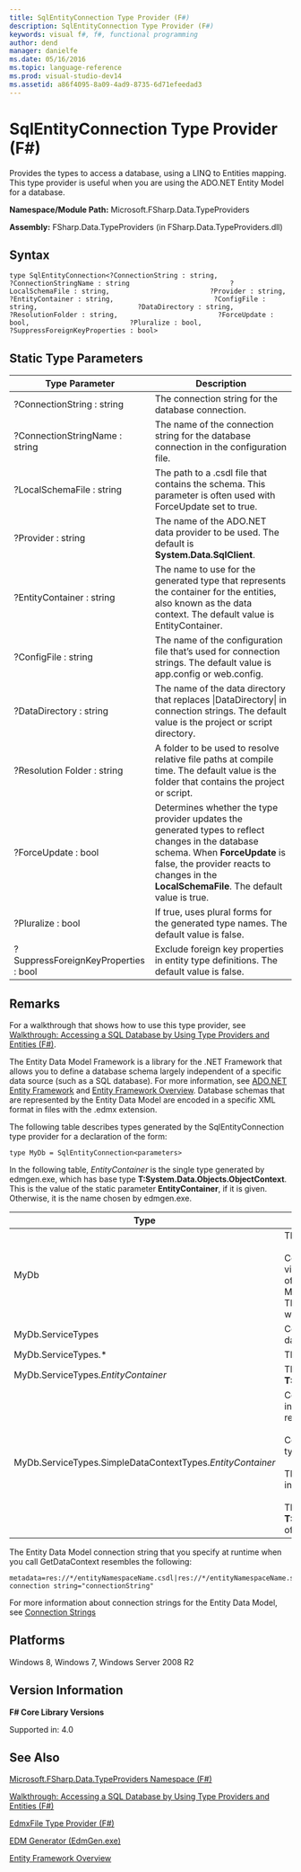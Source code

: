 ```yaml
---
title: SqlEntityConnection Type Provider (F#)
description: SqlEntityConnection Type Provider (F#)
keywords: visual f#, f#, functional programming
author: dend
manager: danielfe
ms.date: 05/16/2016
ms.topic: language-reference
ms.prod: visual-studio-dev14
ms.assetid: a86f4095-8a09-4ad9-8735-6d71efeedad3 
---
```


# SqlEntityConnection Type Provider (F#)

Provides the types to access a database, using a LINQ to Entities mapping. This type provider is useful when you are using the ADO.NET Entity Model for a database.

**Namespace/Module Path:** Microsoft.FSharp.Data.TypeProviders

**Assembly:** FSharp.Data.TypeProviders (in FSharp.Data.TypeProviders.dll)


## Syntax

```
type SqlEntityConnection<?ConnectionString : string,                         ?ConnectionStringName : string                         ?LocalSchemaFile : string,                         ?Provider : string,                         ?EntityContainer : string,                         ?ConfigFile : string,                         ?DataDirectory : string,                         ?ResolutionFolder : string,                         ?ForceUpdate : bool,                         ?Pluralize : bool,                         ?SuppressForeignKeyProperties : bool>
```

## Static Type Parameters


|Type Parameter|Description|
|--------------|-----------|
|?ConnectionString : string|The connection string for the database connection.|
|?ConnectionStringName : string|The name of the connection string for the database connection in the configuration file.|
|?LocalSchemaFile : string|The path to a .csdl file that contains the schema. This parameter is often used with ForceUpdate set to true.|
|?Provider : string|The name of the ADO.NET data provider to be used. The default is **System.Data.SqlClient**.|
|?EntityContainer : string|The name to use for the generated type that represents the container for the entities, also known as the data context. The default value is EntityContainer.|
|?ConfigFile : string|The name of the configuration file that’s used for connection strings. The default value is app.config or web.config.|
|?DataDirectory : string|The name of the data directory that replaces &#124;DataDirectory&#124; in connection strings. The default value is the project or script directory.|
|?Resolution Folder : string|A folder to be used to resolve relative file paths at compile time. The default value is the folder that contains the project or script.|
|?ForceUpdate : bool|Determines whether the type provider updates the generated types to reflect changes in the database schema. When **ForceUpdate** is false, the provider reacts to changes in the **LocalSchemaFile**. The default value is true.|
|?Pluralize : bool|If true, uses plural forms for the generated type names. The default value is false.|
|?SuppressForeignKeyProperties : bool|Exclude foreign key properties in entity type definitions. The default value is false.|

## Remarks
For a walkthrough that shows how to use this type provider, see [Walkthrough: Accessing a SQL Database by Using Type Providers and Entities &#40;F&#35;&#41;](Walkthrough-Accessing-a-SQL-Database-by-Using-Type-Providers-and-Entities-%5BFSharp%5D.md).

The Entity Data Model Framework is a library for the .NET Framework that allows you to define a database schema largely independent of a specific data source (such as a SQL database). For more information, see [ADO.NET Entity Framework](https://msdn.microsoft.com/library/bb399572) and [Entity Framework Overview](https://msdn.microsoft.com/library/bb399567.aspx). Database schemas that are represented by the Entity Data Model are encoded in a specific XML format in files with the .edmx extension.

The following table describes types generated by the SqlEntityConnection type provider for a declaration of the form:

```
type MyDb = SqlEntityConnection<parameters>
```

In the following table, *EntityContainer* is the single type generated by edmgen.exe, which has base type **T:System.Data.Objects.ObjectContext**. This is the value of the static parameter **EntityContainer**, if it is given. Otherwise, it is the name chosen by edmgen.exe.



|Type|Description|
|----|-----------|
|MyDb|The overall container type.<br /><br />Contains a method **GetDataContext** that returns a simplified view of the data context. The method returns a new instance of MyDB.ServiceTypes.SimpleDataContextTypes.*EntityContainer*. The version with the connectionString parameter may be used when the connection string is determined at runtime.|
|MyDb.ServiceTypes|Contains the embedded full types and simplified types for the database.|
|MyDb.ServiceTypes.&#42;|The embedded types generated by EdmGen.exe.|
|MyDb.ServiceTypes.*EntityContainer*|The data context type, inherited from **T:System.Data.Objects.ObjectContext**.|
|MyDb.ServiceTypes.SimpleDataContextTypes.*EntityContainer*|Contains one method for each method of the full context type, including stored procedures and functions. The methods return **T:System.Data.Linq.ISingleResult&#96;1**.<br /><br />Contains one property for each property of the full context type. The properties return **T:System.Data.Linq.Table&#96;1**.<br /><br />The property Connection gets the database connection as an instance of **T:System.Data.Common.DbConnection**.<br /><br />The property DataContext gets the full data context, of type **T:System.Data.Objects.ObjectContext**. This is the base type of the *EntityContainer* type generated by the type provider.|
The Entity Data Model connection string that you specify at runtime when you call GetDataContext resembles the following:

```
metadata=res://*/entityNamespaceName.csdl|res://*/entityNamespaceName.ssdl|res://*/entityNamespaceName.msl;provider=provider;provider connection string="connectionString"
```

For more information about connection strings for the Entity Data Model, see [Connection Strings](https://msdn.microsoft.com/library/ms254494.aspx)


## Platforms
Windows 8, Windows 7, Windows Server 2008 R2


## Version Information
**F# Core Library Versions**

Supported in: 4.0


## See Also
[Microsoft.FSharp.Data.TypeProviders Namespace &#40;F&#35;&#41;](Microsoft.FSharp.Data.TypeProviders-Namespace-%5BFSharp%5D.md)

[Walkthrough: Accessing a SQL Database by Using Type Providers and Entities &#40;F&#35;&#41;](Walkthrough-Accessing-a-SQL-Database-by-Using-Type-Providers-and-Entities-%5BFSharp%5D.md)

[EdmxFile Type Provider &#40;F&#35;&#41;](EdmxFile-Type-Provider-%5BFSharp%5D.md)

[EDM Generator &#40;EdmGen.exe&#41;](https://msdn.microsoft.com/library/bb387165)

[Entity Framework Overview](https://msdn.microsoft.com/library/bb399567.aspx)

